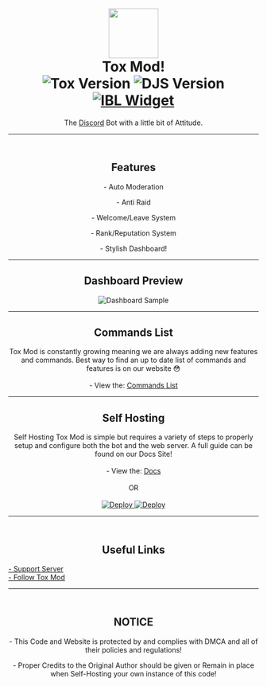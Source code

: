 <h1 align='center'><img src="https://toxmod.xyz/images/ToxModLogo.gif" height='100px' width='100px' />
 <br>
   Tox Mod!
 <br>
   <img src="https://img.shields.io/github/package-json/v/Tox-Mod/ToxModBot?style=flat-square&logo=github&label=Version&color=%2334D058" alt="Tox Version" />
   <img src="https://img.shields.io/badge/Discord.js-v12-%2334d058?style=flat-square&logo=npm&logoColor=fff" alt="DJS Version" />
 <br>
   <a href="https://infinitybotlist.com/bots/631558023109804032"><img src="https://infinitybotlist.com/bots/631558023109804032/widget" alt="IBL Widget"/></a>
</h1>
<p align="center">The <a href="https://toxmod.xyz/discord">Discord</a> Bot with a little bit of Attitude.</p>

<hr>

<h2 align='center'><br>Features</h2>
<p align="center">- Auto Moderation</p>
<p align="center">- Anti Raid</p>
<p align="center">- Welcome/Leave System</p>
<p align="center">- Rank/Reputation System</p>
<p align="center">- Stylish Dashboard!</p>

<hr>

<h2 align="center">
  Dashboard Preview
</h2>

<div align="center">
  <img src="https://media.discordapp.net/attachments/653733403841134600/911285869414072401/ss.png" alt="Dashboard Sample">
</div>

<hr>

<h2 align="center">
  Commands List
</h2>

<div align="center">
 <p align="center">
   Tox Mod is constantly growing meaning we are always adding
   new features and commands. Best way to find an up to date
   list of commands and features is on our website 😳
   <br><br>
   - View the: <a href="https://toxmod.xyz/commands">Commands List</a>
 </p>
</div>

<hr>

<h2 align="center">
  Self Hosting
</h2>

<div align="center">
 <p align="center">
   Self Hosting Tox Mod is simple but requires a variety of
   steps to properly setup and configure both the bot and
   the web server. A full guide can be found on our Docs Site!
   <br><br>
   - View the: <a href="https://help.toxmod.xyz/docs/hosting/intro/">Docs</a>
   <br><br>
      OR
   <br><br>
   <a href="https://heroku.com/deploy?template=https://github.com/Tox-Mod/ToxModBot">
     <img src="https://www.herokucdn.com/deploy/button.svg" alt="Deploy">
   </a>
   <a href="https://railway.app/new/template?template=https%3A%2F%2Fgithub.com%2FTox-Mod%2FToxModBot&plugins=mongodb&envs=AUTH_LOGS%2CADMINS%2CBETA_WL%2CBOT_LOGS%2CBUG_LOGS%2CCLIENT_ID%2CCLIENT_SECRET%2CDEVS%2CDOMAIN%2CERR_LOGS%2CIBL_AUTH%2CJOIN_LOGS%2CMAINTENANCE%2CMONGO_URL%2COWNERS%2CPARADISE_AUTH%2CSERVER_ID%2CSERVER_INV%2CTOKEN%2CVOID_AUTH&optionalEnvs=ADMINS%2CBETA_WL%2CDEVS%2CIBL_AUTH%2COWNERS%2CPARADISE_AUTH%2CVOID_AUTH&AUTH_LOGSDesc=Discord+Channel+ID+to+log+oAuth+Events&ADMINSDesc=Array+of+Discord+User+IDs+for+the+Bot+Admins+%28Use+the+Config%29&BETA_WLDesc=Array+of+Discord+User+IDs+for+Beta+Access+%28Use+the+Config%29&BOT_LOGSDesc=Discord+Channel+ID+for+logging+the+Bots+Events&BUG_LOGSDesc=Discord+Channel+ID+for+logging+Bug+Reports&CLIENT_IDDesc=Discord+Client+%28Bot%29+ID&CLIENT_SECRETDesc=Discord+Client+%28Bot%29+Secret&DEVSDesc=Array+of+Discord+User+IDs+who+are+a+Bot+Dev&DOMAINDesc=Website+Domain+with+Callback&ERR_LOGSDesc=Discord+Channel+ID+for+logging+Website+and+Bot+Errors&IBL_AUTHDesc=Infinity+Bot+List+API+Auth+Token&JOIN_LOGSDesc=Discord+Channel+ID+for+logging+when+the+bot+Joins+and+Leaves+a+Server&MAINTENANCEDesc=Enable+or+Disable+Maintenance+Mode&MONGO_URLDesc=Mongo+Database+Connection+String&OWNERSDesc=Array+of+Discord+IDs+who+are+Bot+Owners&PARADISE_AUTHDesc=Paradise+Bot+List+API+Auth+Token&SERVER_IDDesc=Support+Server+ID&SERVER_INVDesc=Support+Server+Invite&TOKENDesc=Discord+Client+%28Bot%29+Token&VOID_AUTHDesc=Void+Bot+List+API+Auth+Token&DOMAINDefault=https%3A%2F%2Ftoxmod.xyz%2Fcallback&MAINTENANCEDefault=false">
     <img src="https://railway.app/button.svg" alt="Deploy">
   </a>
 </p> 
</div>

<hr>

<h2 align='center'><br>Useful Links</h2>
<a align="center" href="https://toxmod.xyz/discord">- Support Server</a>
<br>
<a align="center" href="https://twitter.com/ToxMod">- Follow Tox Mod</a>

<hr>

<h2 align='center'><br>NOTICE</h2>
<p align="center">
- This Code and Website is protected by and complies with
DMCA and all of their policies and regulations!
</p>
<p align="center">
- Proper Credits to the Original Author should be given or
Remain in place when Self-Hosting your own instance of this code!
</p>


